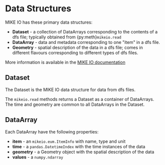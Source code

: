 # Data Structures

MIKE IO has these primary data structures: 

* **Dataset** - a collection of DataArrays corresponding to the contents of a dfs file; typically obtained from {py:meth}`mikeio.read`
* **DataArray** - data and metadata corresponding to one "item" in a dfs file. 
* **Geometry** - spatial description of the data in a dfs file; comes in different flavours corresponding to different types of dfs files.

More information is available in the [MIKE IO documentation](https://dhi.github.io/mikeio/user-guide/data-structures.html)

## Dataset
The Dataset is the MIKE IO data structure 
for data from dfs files. 

The `mikeio.read` methods returns a Dataset as a container of DataArrays. 
The time and geometry are common to all DataArrays in the Dataset. 


## DataArray
Each DataArray have the following properties:
* **item** - an  `mikeio.eum.ItemInfo` with name, type and unit
* **time** - a `pandas.DatetimeIndex` with the time instances of the data
* **geometry** - a Geometry object with the spatial description of the data
* **values** - a `numpy.ndarray`